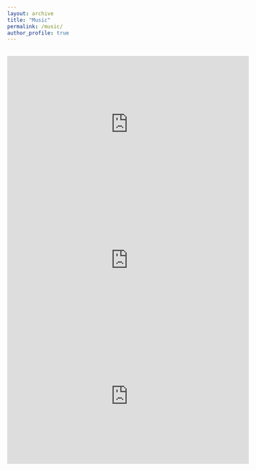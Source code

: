 ```yaml
---
layout: archive
title: "Music"
permalink: /music/
author_profile: true
---
```


<br>

<div class="art-grid">
  <div class="video-wrapper">
    <iframe width="560" height="315" src="https://www.youtube.com/embed/l9-QJGMB2lM" frameborder="0" allow="accelerometer; autoplay; clipboard-write; encrypted-media; gyroscope; picture-in-picture" allowfullscreen></iframe>
  </div>
  <div class="video-wrapper">
    <iframe width="560" height="315" src="https://www.youtube.com/embed/tQLsFcXryIc" frameborder="0" allow="accelerometer; autoplay; clipboard-write; encrypted-media; gyroscope; picture-in-picture" allowfullscreen></iframe>
  </div>
  <div class="video-wrapper">
    <iframe width="560" height="315" src="https://www.youtube.com/embed/ZwF7uJF5YL0" frameborder="0" allow="accelerometer; autoplay; clipboard-write; encrypted-media; gyroscope; picture-in-picture" allowfullscreen></iframe>
  </div>
  <!--
  <div class="video-wrapper">
    <iframe width="560" height="315" src="https://www.youtube.com/embed/zZt5J1FX_Kw" frameborder="0" allow="accelerometer; autoplay; clipboard-write; encrypted-media; gyroscope; picture-in-picture" allowfullscreen></iframe>
  </div>
  -->
  <!--
  <div class="video-wrapper">
    <iframe width="560" height="315" src="https://www.youtube.com/embed/K1bpe_PXba0" frameborder="0" allow="accelerometer; autoplay; clipboard-write; encrypted-media; gyroscope; picture-in-picture" allowfullscreen></iframe>
  </div>
  -->
</div>